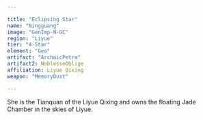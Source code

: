 ```yaml
---

title: "Eclipsing Star"
name: "Ningguang"
image: "GenImp-N-GC"
region: "Liyue"
tier: "4-Star"
element: "Geo"
artifact: "ArchaicPetra"
artifact2: NoblesseOblige
affiliation: Liyue Qixing
weapon: "MemoryDust"

---
```


She is the Tianquan of the Liyue Qixing and owns the floating Jade Chamber in the skies of Liyue.
